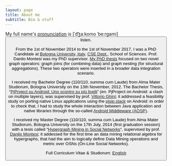 ```yaml
---
layout: page
title: About me
subtitle: Bio & stuff
---
```


My full name's [pronunciation](https://en.wikipedia.org/wiki/International_Phonetic_Alphabet) is [ˈd͡ʒaːkomo ˈbe:rgami] 
    <button id="submit" onclick="process();">listen</listen>.

From the 1st of November 2014 to the 1st of November 2017, I was a PhD Candidate at [Bologna University, Italy](http://www.unibo.it), [CSE Dept.](http://www.informatica.unibo.it/it), School of Sciences. Prof. Danilo Montesi was my PhD supervisor. [My PhD thesis](https://amsdottorato.unibo.it/8348/1/bergami_giacomo_tesi.pdf) focused on two novel graph operators: graph joins (for combining data) and graph nesting (for structural aggregations). These two operators were inserted in a broader data integration scenario.

I received my Bachelor Degree (110/110, summa cum Laude) from Alma Mater Studiorum, Bologna University on the 13th November, 2012. The Bachelor Thesis,  “[PjProject su Android: Uno scontro su più livelli](http://amslaurea.unibo.it/4441/1/bergami_giacomo_tesi.pdf)” (en. PjProject on Android: a clash on multiple layers), was supervised by prof. [Vittorio Ghini](http://www.cs.unibo.it/~ghini/); it addressed a feasibility study on porting native Linux applications using the [pjsip stack](http://www.pjsip.org/) on Android: in order to check that, I had to study the whole interaction between Java application and native libraries through the so-called [Android Middleware (AOSP)](https://source.android.com/source/).

I received my Master Degree (110/110, summa cum Laude) from Alma Mater Studiorum, Bologna University on the 17th July, 2014 (first graduation session) with a tesis called “[Hypergraph Mining in Social Networks](http://amslaurea.unibo.it/7106/1/main.pdf)“, supervised by prof. [Danilo Montesi](http://cs.unibo.it/~montesi); it addessed for the first time an data mining relational algebra for hypergraphs, that had the aim to logically define Data Mining operations and metric over OSNs (On-Line Social Networks).

Full Curriculum Vitae & Studiorum: [English](http://jackbergus.alwaysdata.net/cv.pdf)
